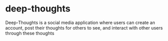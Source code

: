 # deep-thoughts
Deep-Thoughts is a social media application where users can create an account, post their thoughts for others to see, and interact with other users through these thoughts
